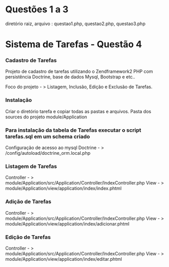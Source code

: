 Questões 1 a 3
=======================

diretório raiz, arquivo : questao1.php, questao2.php, questao3.php

Sistema de Tarefas - Questão 4
=======================

### Cadastro de Tarefas


Projeto de cadastro de tarefas utilizando o Zendframework2 PHP com persistência Doctrine, base de dados Mysql, Bootstrap e etc..

Foco do projeto - > Listagem, Inclusão, Edição e Exclusão de Tarefas.

### Instalação
Criar o diretório tarefa e copiar todas as pastas e arquivos.
Pasta dos sources do projeto module/Application 

### Para instalação da tabela de Tarefas executar o script tarefas.sql em um schema criado
Configuração de acesso ao mysql
Doctrine - > /config/autoload/doctrine_orm.local.php

### Listagem de Tarefas 
Controller - > module/Application/src/Application/Controller/IndexController.php
View - > module/Application/view/application/index/index.phtml

### Adição de Tarefas 
Controller - > module/Application/src/Application/Controller/IndexController.php
View - > module/Application/view/application/index/adicionar.phtml

### Edição de Tarefas 
Controller - > module/Application/src/Application/Controller/IndexController.php
View - > module/Application/view/application/index/editar.phtml


